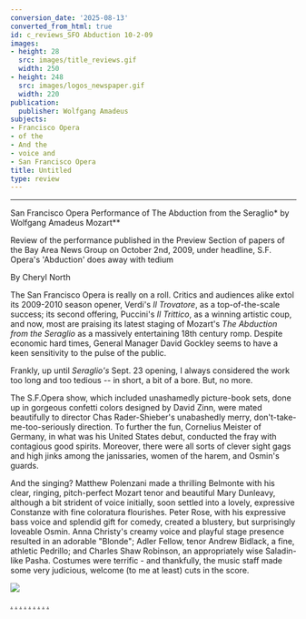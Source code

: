 ```yaml
---
conversion_date: '2025-08-13'
converted_from_html: true
id: c_reviews_SFO Abduction 10-2-09
images:
- height: 28
  src: images/title_reviews.gif
  width: 250
- height: 248
  src: images/logos_newspaper.gif
  width: 220
publication:
  publisher: Wolfgang Amadeus
subjects:
- Francisco Opera
- of the
- And the
- voice and
- San Francisco Opera
title: Untitled
type: review
---
```


***

San Francisco Opera Performance of
The Abduction from the Seraglio* by Wolfgang Amadeus Mozart**

Review of the performance published in the Preview Section of papers of the Bay Area News Group on October 2nd, 2009, under headline, S.F. Opera's 'Abduction' does away with tedium

By Cheryl North

The San Francisco Opera is really on a roll. Critics and audiences alike extol its 2009-2010 season opener, Verdi's *Il Trovatore*, as a top-of-the-scale success; its second offering, Puccini's *Il Trittico*, as a winning artistic coup, and now, most are praising its latest staging of Mozart's *The Abduction from the Seraglio* as a massively entertaining 18th century romp. Despite economic hard times, General Manager David Gockley seems to have a keen sensitivity to the pulse of the public.

Frankly, up until *Seraglio's* Sept. 23 opening, I always considered the work too long and too tedious -- in short, a bit of a bore. But, no more.

The S.F.Opera show, which included unashamedly picture-book sets, done up in gorgeous confetti colors designed by David Zinn, were mated beautifully to director Chas Rader-Shieber's unabashedly merry,
don't-take-me-too-seriously direction. To further the fun, Cornelius Meister of Germany, in what was his United States debut, conducted the fray with contagious good spirits. Moreover, there were all sorts of clever sight gags and high jinks among the janissaries, women of the harem, and Osmin's guards.

And the singing? Matthew Polenzani made a thrilling Belmonte with his clear, ringing, pitch-perfect Mozart tenor and beautiful Mary Dunleavy, although a bit strident of voice initially, soon settled into a lovely, expressive Constanze with fine coloratura flourishes. Peter Rose, with his expressive bass voice and splendid gift for comedy, created a blustery, but surprisingly loveable Osmin. Anna Christy's creamy voice and playful stage presence resulted in an adorable "Blonde"; Adler Fellow, tenor Andrew Bidlack, a fine, athletic Pedrillo; and Charles Shaw Robinson, an appropriately wise Saladin-like Pasha. Costumes were terrific - and thankfully, the music staff made some very judicious, welcome (to me at least) cuts in the score.

![](images/logos_newspaper.gif)

[.](http://www.dunningmarketing.com)
[.](http://www.witnessamerica.com)
[.](http://www.witnessamerica.com/camcorders)
[.](http://www.ksql.com)
[.](http://www.ascendaviation.com)
[.](http://www.echovalleysupply.com)
[.](http://www.northworks.net)
[.](http://www.attainia.com)
[.](http://www.briandunning.com)